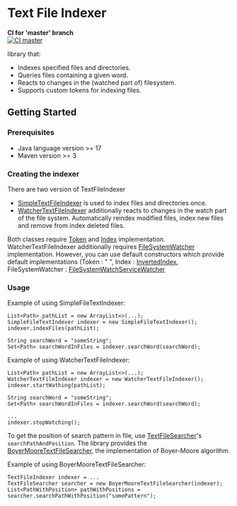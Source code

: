 # Text File Indexer
**CI for 'master' branch**  
[![CI master](https://github.com/kuchartI/Text-File-Indexer/actions/workflows/maven-ci.yml/badge.svg?branch=master)](https://github.com/kuchartI/Text-File-Indexer/actions/workflows/maven-ci.yml)

library that:

- Indexes specified files and directories.
- Queries files containing a given word.
- Reacts to changes in the (watched part of) filesystem.
- Supports custom tokens for indexing files.

## Getting Started

### Prerequisites

- Java language version >= 17
- Maven version >= 3

### Creating the indexer

There are two version of TextFileIndexer

- [SimpleTextFileIndexer](src/main/java/text/file/indexing/engine/core/index/SimpleTextFileIndexer.java) is used to
  index files and directories once.
- [WatcherTextFileIndexer](src/main/java/text/file/indexing/engine/core/index/WatcherTextFileIndexer.java) additionally
  reacts to changes in the watch part of the file system.
  Automatically reindex modified files, index new files and remove from index deleted files.

Both classes require [Token](src/main/java/text/file/indexing/engine/core/Token.java)
and [Index](src/main/java/text/file/indexing/engine/core/index/Index.java) implementation.
WatcherTextFileIndexer additionally
requires [FileSystemWatcher](src/main/java/text/file/indexing/engine/watcher/FileSystemWatcher.java) implementation.
However, you can use default constructors which provide default implementations
(Token : " ",
Index : [InvertedIndex](src/main/java/text/file/indexing/engine/core/index/InvertedIndex.java),
FileSystemWatcher : [FileSystemWatchServiceWatcher](src/main/java/text/file/indexing/engine/watcher/FileSystemWatchServiceWatcher.java)

### Usage

Example of using SimpleFileTextIndexer:

```
List<Path> pathList = new ArrayList<>(...);
SimpleFileTextIndexer indexer = new SimpleFileTextIndexer();
indexer.indexFiles(pathList);

String searchWord = "someString";
Set<Path> searchWordInFiles = indexer.searchWord(searchWord);
```

Example of using WatcherTextFileIndexer:

```
List<Path> pathList = new ArrayList<>(...);
WatcherTextFileIndexer indexer = new WatcherTextFileIndexer();
indexer.startWathing(pathList);

String searchWord = "someString";
Set<Path> searchWordInFiles = indexer.searchWord(searchWord);

...
indexer.stopWatching();
```

To get the position of search pattern in file, use [TextFileSearcher](src/main/java/text/file/indexing/engine/core/search/TextFileSearcher.java)'s `searchPathAndPosition`.
The library provides the [BoyerMooreTextFileSearcher](src/main/java/text/file/indexing/engine/core/search/BoyerMooreTextFileSearcher.java), the implementation of Boyer-Moore algorithm.

Example of using BoyerMooreTextFileSearcher:
```
TextFileIndexer indexer = ...
TextFileSearcher searcher = new BoyerMooreTextFileSearcher(indexer);
List<PathWithPosition> pathWithPositions = searcher.searchPathWithPosition("somePattern");
```